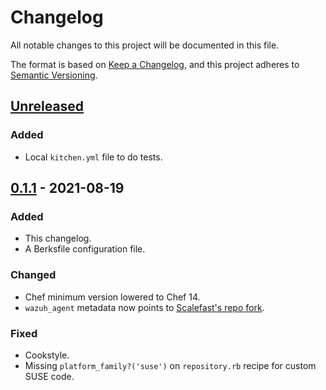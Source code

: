 # Changelog
All notable changes to this project will be documented in this file.

The format is based on [Keep a Changelog](https://keepachangelog.com/en/1.0.0/),
and this project adheres to [Semantic Versioning](https://semver.org/spec/v2.0.0.html).

## [Unreleased]

### Added

- Local `kitchen.yml` file to do tests.

## [0.1.1] - 2021-08-19

### Added

- This changelog.
- A Berksfile configuration file.

### Changed

- Chef minimum version lowered to Chef 14.
- `wazuh_agent` metadata now points to [Scalefast's repo fork](https://github.com/Scalefast/wazuh-chef).

### Fixed

- Cookstyle.
- Missing `platform_family?('suse')` on `repository.rb` recipe for custom SUSE code.

[Unreleased]: https://github.com/Scalefast/wazuh-chef/compare/v0.1.1...master
[0.1.1]: https://github.com/Scalefast/wazuh-chef/compare/v0.1.0...v0.1.1
[0.1.0]: https://github.com/Scalefast/wazuh-chef/tags/v0.1.0
